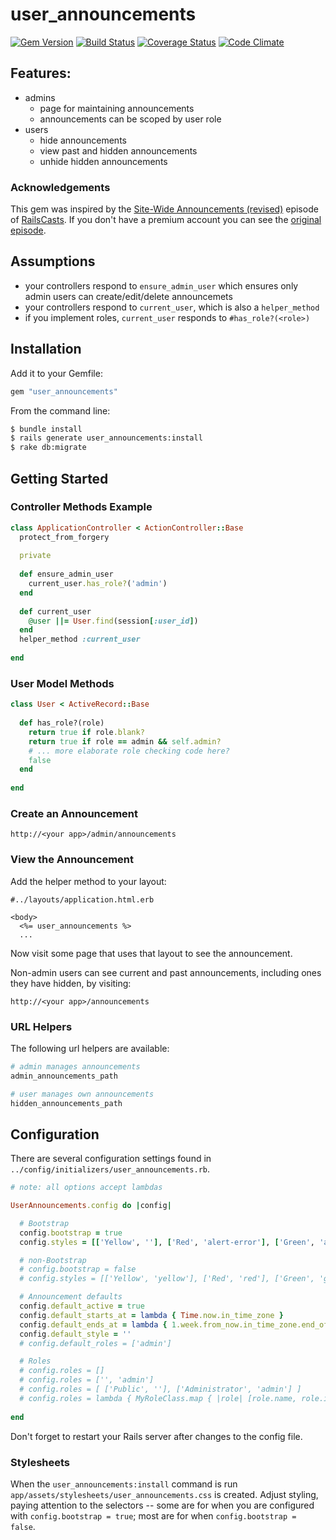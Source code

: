# user_announcements

[![Gem Version](https://badge.fury.io/rb/user_announcements.png)](http://badge.fury.io/rb/user_announcements)
[![Build Status](https://travis-ci.org/stevedowney/user_announcements.png)](https://travis-ci.org/stevedowney/user_announcements)
[![Coverage Status](https://coveralls.io/repos/stevedowney/user_announcements/badge.png?branch=master)](https://coveralls.io/r/stevedowney/user_announcements?branch=master)
[![Code Climate](https://codeclimate.com/github/stevedowney/user_announcements.png)](https://codeclimate.com/github/stevedowney/user_announcements)

## Features:

* admins
  * page for maintaining announcements
  * announcements can be scoped by user role
* users
  * hide announcements
  * view past and hidden announcements
  * unhide hidden announcements

### Acknowledgements
 
This gem was inspired by the [Site-Wide Announcements (revised)](http://railscasts.com/episodes/103-site-wide-announcements-revised)
episode of [RailsCasts](http://railscasts.com/).  If you don't have a premium account you can see the 
[original episode](http://railscasts.com/episodes/103-site-wide-announcements).

## Assumptions

* your controllers respond to `ensure_admin_user` which ensures only admin users can create/edit/delete
announcemets
* your controllers respond to `current_user`, which is also a `helper_method`
* if you implement roles, `current_user` responds to `#has_role?(<role>)`

## Installation

Add it to your Gemfile:

```ruby
gem "user_announcements"
```

From the command line:

```sh
$ bundle install
$ rails generate user_announcements:install
$ rake db:migrate
```

## Getting Started

### Controller Methods Example

```ruby
class ApplicationController < ActionController::Base
  protect_from_forgery
  
  private
  
  def ensure_admin_user
    current_user.has_role?('admin')
  end
  
  def current_user
    @user ||= User.find(session[:user_id])
  end
  helper_method :current_user
  
end
```

### User Model Methods


```ruby
class User < ActiveRecord::Base
  
  def has_role?(role)
    return true if role.blank?
    return true if role == admin && self.admin?
    # ... more elaborate role checking code here?
    false
  end
  
end
```

### Create an Announcement

```
http://<your app>/admin/announcements
```

### View the Announcement

Add the helper method to your layout:

```erb
#../layouts/application.html.erb

<body>
  <%= user_announcements %>
  ...
```

Now visit some page that uses that layout to see the announcement.

Non-admin users can see current and past announcements, including ones they have hidden,
by visiting:

```
http://<your app>/announcements
```

### URL Helpers

The following url helpers are available:

```ruby
# admin manages announcements
admin_announcements_path

# user manages own announcements
hidden_announcements_path
```

## Configuration

There are several configuration settings found in `../config/initializers/user_announcements.rb`.

```ruby
# note: all options accept lambdas

UserAnnouncements.config do |config|

  # Bootstrap
  config.bootstrap = true
  config.styles = [['Yellow', ''], ['Red', 'alert-error'], ['Green', 'alert-success'], ['Blue', 'alert-info']]

  # non-Bootstrap
  # config.bootstrap = false
  # config.styles = [['Yellow', 'yellow'], ['Red', 'red'], ['Green', 'green'], ['Blue', 'blue']]

  # Announcement defaults
  config.default_active = true
  config.default_starts_at = lambda { Time.now.in_time_zone }
  config.default_ends_at = lambda { 1.week.from_now.in_time_zone.end_of_day }
  config.default_style = ''
  # config.default_roles = ['admin']

  # Roles
  # config.roles = []
  # config.roles = ['', 'admin']
  # config.roles = [ ['Public', ''], ['Administrator', 'admin'] ]
  # config.roles = lambda { MyRoleClass.map { |role| [role.name, role.id] } }  
  
end
```

Don't forget to restart your Rails server after changes to the config file.

### Stylesheets

When the `user_announcements:install` command is run `app/assets/stylesheets/user_announcements.css`
is created.  Adjust styling, paying attention to the selectors -- some are for when you are configured
with `config.bootstrap = true`; most are for when `config.bootstrap = false`.

